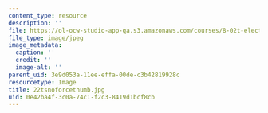 ```yaml
---
content_type: resource
description: ''
file: https://ol-ocw-studio-app-qa.s3.amazonaws.com/courses/8-02t-electricity-and-magnetism-spring-2005/0e42ba4f3c0a74c1f2c38419d1bcf8cb_22tsnoforcethumb.jpg
file_type: image/jpeg
image_metadata:
  caption: ''
  credit: ''
  image-alt: ''
parent_uid: 3e9d053a-11ee-effa-00de-c3b42819928c
resourcetype: Image
title: 22tsnoforcethumb.jpg
uid: 0e42ba4f-3c0a-74c1-f2c3-8419d1bcf8cb
---
```

